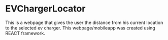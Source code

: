 # EVChargerLocator
This is a webpage that gives the user the distance from his current location to the selected ev charger. This webpage/mobileapp was created using REACT framework.
